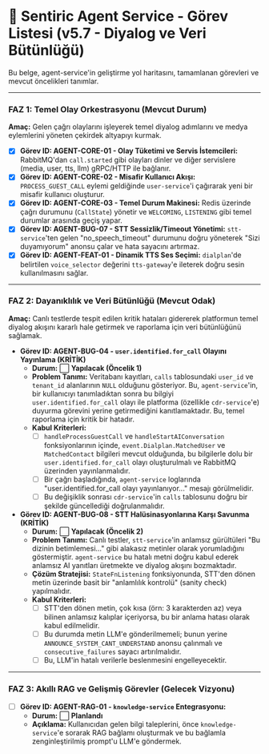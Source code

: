 # 🧠 Sentiric Agent Service - Görev Listesi (v5.7 - Diyalog ve Veri Bütünlüğü)

Bu belge, agent-service'in geliştirme yol haritasını, tamamlanan görevleri ve mevcut öncelikleri tanımlar.

---

### **FAZ 1: Temel Olay Orkestrasyonu (Mevcut Durum)**

**Amaç:** Gelen çağrı olaylarını işleyerek temel diyalog adımlarını ve medya eylemlerini yöneten çekirdek altyapıyı kurmak.

-   [x] **Görev ID: AGENT-CORE-01 - Olay Tüketimi ve Servis İstemcileri:** RabbitMQ'dan `call.started` gibi olayları dinler ve diğer servislere (media, user, tts, llm) gRPC/HTTP ile bağlanır.
-   [x] **Görev ID: AGENT-CORE-02 - Misafir Kullanıcı Akışı:** `PROCESS_GUEST_CALL` eylemi geldiğinde `user-service`'i çağırarak yeni bir misafir kullanıcı oluşturur.
-   [x] **Görev ID: AGENT-CORE-03 - Temel Durum Makinesi:** Redis üzerinde çağrı durumunu (`CallState`) yönetir ve `WELCOMING`, `LISTENING` gibi temel durumlar arasında geçiş yapar.
-   [x] **Görev ID: AGENT-BUG-07 - STT Sessizlik/Timeout Yönetimi:** `stt-service`'ten gelen "no_speech_timeout" durumunu doğru yöneterek "Sizi duyamıyorum" anonsu çalar ve hata sayacını artırmaz.
-   [x] **Görev ID: AGENT-FEAT-01 - Dinamik TTS Ses Seçimi:** `dialplan`'de belirtilen `voice_selector` değerini `tts-gateway`'e ileterek doğru sesin kullanılmasını sağlar.

---

### **FAZ 2: Dayanıklılık ve Veri Bütünlüğü (Mevcut Odak)**

**Amaç:** Canlı testlerde tespit edilen kritik hataları gidererek platformun temel diyalog akışını kararlı hale getirmek ve raporlama için veri bütünlüğünü sağlamak.

-   **Görev ID: AGENT-BUG-04 - `user.identified.for_call` Olayını Yayınlama (KRİTİK)**
    -   **Durum:** ⬜ **Yapılacak (Öncelik 1)**
    -   **Problem Tanımı:** Veritabanı kayıtları, `calls` tablosundaki `user_id` ve `tenant_id` alanlarının `NULL` olduğunu gösteriyor. Bu, `agent-service`'in, bir kullanıcıyı tanımladıktan sonra bu bilgiyi `user.identified.for_call` olayı ile platforma (özellikle `cdr-service`'e) duyurma görevini yerine getirmediğini kanıtlamaktadır. Bu, temel raporlama için kritik bir hatadır.
    -   **Kabul Kriterleri:**
        -   [ ] `handleProcessGuestCall` ve `handleStartAIConversation` fonksiyonlarının içinde, `event.Dialplan.MatchedUser` ve `MatchedContact` bilgileri mevcut olduğunda, bu bilgilerle dolu bir `user.identified.for_call` olayı oluşturulmalı ve RabbitMQ üzerinden yayınlanmalıdır.
        -   [ ] Bir çağrı başladığında, `agent-service` loglarında "user.identified.for_call olayı yayınlanıyor..." mesajı görülmelidir.
        -   [ ] Bu değişiklik sonrası `cdr-service`'in `calls` tablosunu doğru bir şekilde güncellediği doğrulanmalıdır.

-   **Görev ID: AGENT-BUG-08 - STT Halüsinasyonlarına Karşı Savunma (KRİTİK)**
    -   **Durum:** ⬜ **Yapılacak (Öncelik 2)**
    -   **Problem Tanımı:** Canlı testler, `stt-service`'in anlamsız gürültüleri "Bu dizinin betimlemesi..." gibi alakasız metinler olarak yorumladığını göstermiştir. `agent-service` bu hatalı metni doğru kabul ederek anlamsız AI yanıtları üretmekte ve diyalog akışını bozmaktadır.
    -   **Çözüm Stratejisi:** `StateFnListening` fonksiyonunda, STT'den dönen metin üzerinde basit bir "anlamlılık kontrolü" (sanity check) yapılmalıdır.
    -   **Kabul Kriterleri:**
        -   [ ] STT'den dönen metin, çok kısa (örn: 3 karakterden az) veya bilinen anlamsız kalıplar içeriyorsa, bu bir anlama hatası olarak kabul edilmelidir.
        -   [ ] Bu durumda metin LLM'e gönderilmemeli; bunun yerine `ANNOUNCE_SYSTEM_CANT_UNDERSTAND` anonsu çalınmalı ve `consecutive_failures` sayacı artırılmalıdır.
        -   [ ] Bu, LLM'in hatalı verilerle beslenmesini engelleyecektir.

---

### **FAZ 3: Akıllı RAG ve Gelişmiş Görevler (Gelecek Vizyonu)**

-   [ ] **Görev ID: AGENT-RAG-01 - `knowledge-service` Entegrasyonu:**
    -   **Durum:** ⬜ **Planlandı**
    -   **Açıklama:** Kullanıcıdan gelen bilgi taleplerini, önce `knowledge-service`'e sorarak RAG bağlamı oluşturmak ve bu bağlamla zenginleştirilmiş prompt'u LLM'e göndermek.